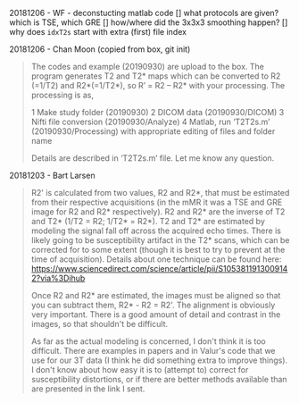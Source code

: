 20181206 - WF - deconstucting matlab code
[] what protocols are given? which is TSE, which GRE
[] how/where did the 3x3x3 smoothing happen?
[] why does `idxT2s` start with extra (first) file index 

20181206 - Chan Moon (copied from box, git init)
>  The codes and example (20190930) are upload to the box. The program generates T2
>  and T2* maps which can be converted to R2 (=1/T2) and R2*(=1/T2*), so R’ = R2 –
>  R2* with your processing. The processing is as,
>
>  1 Make study folder (20190930)
>  2 DICOM data (20190930/DICOM)
>  3 Nifti file conversion (20190930/Analyze)
>  4 Matlab, run ‘T2T2s.m’ (20190930/Processing) with appropriate editing of files and
>   folder name
>
>  Details are described in ‘T2T2s.m’ file. Let me know any question.

20181203 - Bart Larsen 
> R2' is calculated from two values, R2 and R2*, that must be estimated from their
> respective acquisitions (in the mMR it was a TSE and GRE image for R2 and R2*
>       respectively). R2 and R2* are the inverse of T2 and T2* (1/T2 = R2; 1/T2* = R2*).
> T2 and T2* are estimated by modeling the signal fall off across the acquired echo
> times. There is likely going to be susceptibility artifact in the T2* scans, which can
> be corrected for to some extent (though it is best to try to prevent at the time of
>       acquisition). Details about one technique can be found here:
> https://www.sciencedirect.com/science/article/pii/S1053811913009142?via%3Dihub
> 
> 
> Once R2 and R2* are estimated, the images must be aligned so that you can
> subtract them, R2* - R2 = R2'. The alignment is obviously very important. There
> is a good amount of detail and contrast in the images, so that shouldn't be
> difficult.
> 
> As far as the actual modeling is concerned, I don't think it is too difficult. There
> are examples in papers and in Valur's code that we use for our 3T data (I think he
>       did something extra to improve things). I don't know about how easy it is to
> (attempt to) correct for susceptibility distortions, or if there are better methods
> available than are presented in the link I sent.

